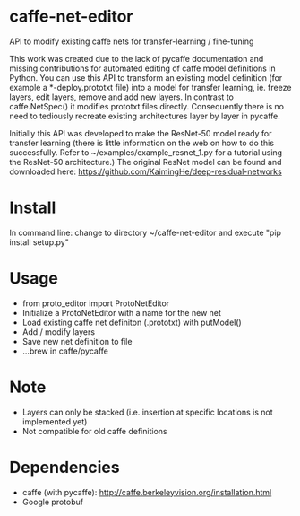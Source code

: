 # caffe-net-editor
API to modify existing caffe nets for transfer-learning / fine-tuning

This work was created due to the lack of pycaffe documentation and missing contributions for automated editing of caffe model definitions in Python. You can use this API to transform an existing model definition (for example a *-deploy.prototxt file) into a model for transfer learning, ie. freeze layers, edit layers, remove and add new layers. In contrast to caffe.NetSpec() it modifies prototxt files directly. Consequently there is no need to tediously recreate existing architectures layer by layer in pycaffe. 

Initially this API was developed to make the ResNet-50 model ready for transfer learning (there is little information on the web on how to do this successfully. Refer to ~/examples/example_resnet_1.py for a tutorial using the ResNet-50 architecture.)
The original ResNet model can be found and downloaded here:
https://github.com/KaimingHe/deep-residual-networks

# Install
In command line: change to directory ~/caffe-net-editor and execute "pip install setup.py"


# Usage
* from proto_editor import ProtoNetEditor
* Initialize a ProtoNetEditor with a name for the new net
* Load existing caffe net definiton (.prototxt) with putModel()
* Add / modify layers
* Save new net definition to file
* ...brew in caffe/pycaffe

# Note

* Layers can only be stacked (i.e. insertion at specific locations is not implemented yet)
* Not compatible for old caffe definitions

# Dependencies

* caffe (with pycaffe): http://caffe.berkeleyvision.org/installation.html
* Google protobuf

